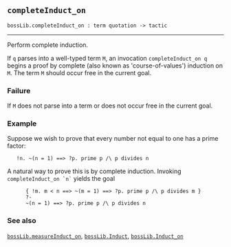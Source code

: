 ## `completeInduct_on`

``` hol4
bossLib.completeInduct_on : term quotation -> tactic
```

------------------------------------------------------------------------

Perform complete induction.

If `q` parses into a well-typed term `M`, an invocation
`completeInduct_on q` begins a proof by complete (also known as
'course-of-values') induction on `M`. The term `M` should occur free in
the current goal.

### Failure

If `M` does not parse into a term or does not occur free in the current
goal.

### Example

Suppose we wish to prove that every number not equal to one has a prime
factor:

``` hol4
   !n. ~(n = 1) ==> ?p. prime p /\ p divides n
```

A natural way to prove this is by complete induction. Invoking
`` completeInduct_on `n` `` yields the goal

``` hol4
      { !m. m < n ==> ~(m = 1) ==> ?p. prime p /\ p divides m }
      ?-
      ~(n = 1) ==> ?p. prime p /\ p divides n
```

### See also

[`bossLib.measureInduct_on`](#bossLib.measureInduct_on),
[`bossLib.Induct`](#bossLib.Induct),
[`bossLib.Induct_on`](#bossLib.Induct_on)
